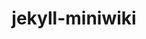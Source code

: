 ---
layout: repo
title: jekyll-miniwiki

account: ben7th
desc: 在 jekyll 的基础上，通过设计特定的文件组织结构，做成的一个小型 wiki 工具。<br/>需要结合 sublime text 2 的插件使用。
created: 2014-11-24
updated: 2014-11-21
last-commit: 066f3b0
type: project
alternative: false

skills: [jekyll, sublime-text-plugin, python]
threads: false
design-usage: 一开始是打算用它来发布团队 wiki. 然而并没有实际用起来。<br/>原因可能是操作体验不好，字符界面不易理解，加上有一些磁盘文件系统 IO 方面的 bug
---